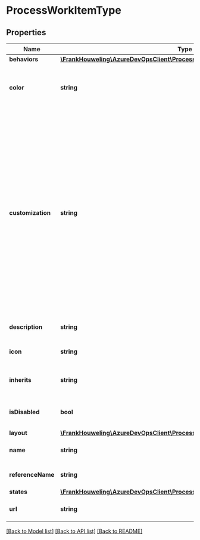# ProcessWorkItemType

## Properties
Name | Type | Description | Notes
------------ | ------------- | ------------- | -------------
**behaviors** | [**\FrankHouweling\AzureDevOpsClient\Processes\Model\WorkItemTypeBehavior[]**](WorkItemTypeBehavior.md) |  | [optional] 
**color** | **string** | Color hexadecimal code to represent the work item type | [optional] 
**customization** | **string** | Indicates the type of customization on this work item System work item types are inherited from parent process but not modified Inherited work item types are modified work item that were inherited from parent process Custom work item types are work item types that were created in the current process | [optional] 
**description** | **string** | Description of the work item type | [optional] 
**icon** | **string** | Icon to represent the work item typ | [optional] 
**inherits** | **string** | Reference name of the parent work item type | [optional] 
**isDisabled** | **bool** | Indicates if a work item type is disabled | [optional] 
**layout** | [**\FrankHouweling\AzureDevOpsClient\Processes\Model\FormLayout**](FormLayout.md) |  | [optional] 
**name** | **string** | Name of the work item type | [optional] 
**referenceName** | **string** | Reference name of work item type | [optional] 
**states** | [**\FrankHouweling\AzureDevOpsClient\Processes\Model\WorkItemStateResultModel[]**](WorkItemStateResultModel.md) |  | [optional] 
**url** | **string** | Url of the work item type | [optional] 

[[Back to Model list]](../README.md#documentation-for-models) [[Back to API list]](../README.md#documentation-for-api-endpoints) [[Back to README]](../README.md)


